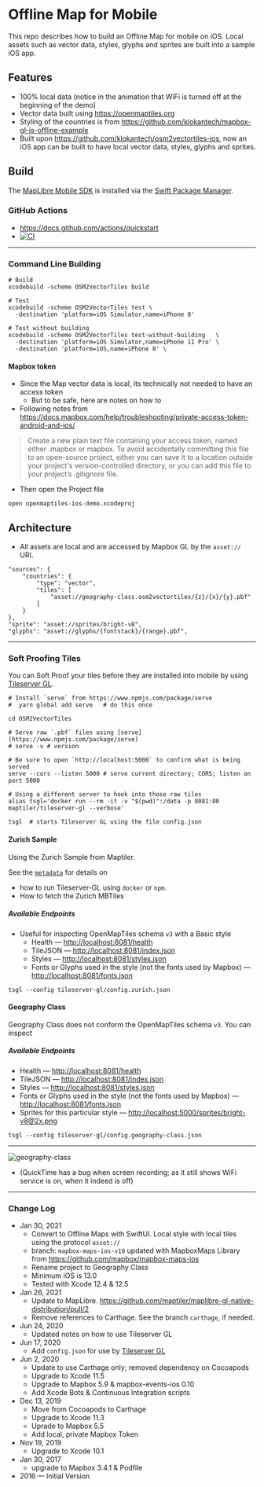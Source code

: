 # Offline Map for Mobile

This repo describes how to build an Offline Map for mobile on iOS.  Local assets such as vector data, styles, glyphs and sprites are built into a sample iOS app.

## Features

* 100% local data (notice in the animation that WiFi is turned off at the beginning of the demo)
* Vector data built using https://openmaptiles.org
* Styling of the countries is from https://github.com/klokantech/mapbox-gl-js-offline-example
* Built upon https://github.com/klokantech/osm2vectortiles-ios, now an iOS app
can be built to have local vector data, styles, glyphs and sprites.

## Build

The [MapLibre Mobile SDK](https://github.com/maptiler/maplibre-gl-native-distribution) is installed via the [Swift Package Manager](https://developer.apple.com/documentation/swift_packages).

### GitHub Actions

* https://docs.github.com/actions/quickstart
* [![CI](https://github.com/roblabs/openmaptiles-ios-demo/workflows/CI/badge.svg)](https://github.com/roblabs/openmaptiles-ios-demo/actions?query=workflow%3ACI)

---

### Command Line Building

~~~
# Build
xcodebuild -scheme OSM2VectorTiles build

# Test
xcodebuild -scheme OSM2VectorTiles test \
  -destination 'platform=iOS Simulator,name=iPhone 8'

# Test without building
xcodebuild -scheme OSM2VectorTiles test-without-building   \
  -destination 'platform=iOS Simulator,name=iPhone 11 Pro' \
  -destination 'platform=iOS,name=iPhone 8' \
~~~

#### Mapbox token

* Since the Map vector data is local, its technically not needed to have an access token
  * But to be safe, here are notes on how to
* Following notes from https://docs.mapbox.com/help/troubleshooting/private-access-token-android-and-ios/
> Create a new plain text file containing your access token, named either .mapbox or mapbox. To avoid accidentally committing this file to an open-source project, either you can save it to a location outside your project's version-controlled directory, or you can add this file to your project’s .gitignore file.

* Then open the Project file

~~~
open openmaptiles-ios-demo.xcodeproj
~~~

## Architecture

* All assets are local and are accessed by Mapbox GL by the `asset://` URI.

```
"sources": {
    "countries": {
        "type": "vector",
        "tiles": [
            "asset://geography-class.osm2vectortiles/{z}/{x}/{y}.pbf"
        ]
    }
},
"sprite": "asset://sprites/bright-v8",
"glyphs": "asset://glyphs/{fontstack}/{range}.pbf",
```

---

### Soft Proofing Tiles

You can Soft Proof your tiles before they are installed into mobile by using [Tileserver GL](https://github.com/maptiler/tileserver-gl#readme).

```
# Install `serve` from https://www.npmjs.com/package/serve
#  yarn global add serve   # do this once

cd OSM2VectorTiles

# Serve raw `.pbf` files using [serve](https://www.npmjs.com/package/serve)
# serve -v # version

# Be sure to open `http://localhost:5000` to confirm what is being served
serve --cors --listen 5000 # serve current directory; CORS; listen on port 5000

# Using a different server to hook into those raw tiles
alias tsgl='docker run --rm -it -v "$(pwd)":/data -p 8081:80 maptiler/tileserver-gl --verbose'

tsgl  # starts Tileserver GL using the file config.json
```

#### Zurich Sample

Using the Zurich Sample from Maptiler.  

See the [`metadata`](tileserver-gl/config.zurich.json) for details on
* how to run Tileserver-GL using `docker` or `npm`.
* How to fetch the Zurich MBTiles

##### Available Endpoints

* Useful for inspecting OpenMapTiles schema `v3` with a Basic style
  * Health — [http://localhost:8081/health](http://localhost:8081/health)
  * TileJSON — [http://localhost:8081/index.json](http://localhost:8081/index.json)
  * Styles — [http://localhost:8081/styles.json](http://localhost:8081/styles.json)
  * Fonts or Glyphs used in the style (not the fonts used by Mapbox) — [http://localhost:8081/fonts.json](http://localhost:8081/fonts.json)

```
tsgl --config tileserver-gl/config.zurich.json
```

#### Geography Class

Geography Class does not conform the OpenMapTiles schema `v3`.  You can inspect

##### Available Endpoints

* Health — [http://localhost:8081/health](http://localhost:8081/health)
* TileJSON — [http://localhost:8081/index.json](http://localhost:8081/index.json)
* Styles — [http://localhost:8081/styles.json](http://localhost:8081/styles.json)
* Fonts or Glyphs used in the style (not the fonts used by Mapbox) — [http://localhost:8081/fonts.json](http://localhost:8081/fonts.json)
* Sprites  for this particular style — [http://localhost:5000/sprites/bright-v8@2x.png](http://localhost:5000/sprites/bright-v8@2x.png)

```
tsgl --config tileserver-gl/config.geography-class.json
```

---

![geography-class](geography-class.gif)

* (QuickTime has a bug when screen recording; as it still shows WiFi service is on, when it indeed is off)

---

### Change Log

* Jan 30, 2021
  * Convert to Offline Maps with SwiftUI.  Local style with local tiles using the protocol `asset://`
  * branch: `mapbox-maps-ios-v10` updated with MapboxMaps Library from https://github.com/mapbox/mapbox-maps-ios
  * Rename project to Geography Class
  * Minimum iOS is 13.0
  * Tested with Xcode 12.4 & 12.5
* Jan 26, 2021
  * Update to MapLibre.  https://github.com/maptiler/maplibre-gl-native-distribution/pull/2
  * Remove references to Carthage.  See the branch `carthage`, if needed.
* Jun 24, 2020
  * Updated notes on how to use Tileserver GL
* Jun 17, 2020
  * Add `config.json` for use by [Tileserver GL](https://github.com/maptiler/tileserver-gl#readme)
* Jun 2, 2020
  * Update to use Carthage only; removed dependency on Cocoapods
  * Upgrade to Xcode 11.5
  * Upgrade to Mapbox 5.9 & mapbox-events-ios 0.10
  * Add Xcode Bots & Continuous Integration scripts
* Dec 13, 2019
  * Move from Cocoapods to Carthage
  * Upgrade to Xcode 11.3
  * Uprade to Mapbox 5.5
  * Add local, private Mapbox Token
* Nov 19, 2019
  * Upgrade to Xcode 10.1
* Jan 30, 2017
  * upgrade to Mapbox 3.4.1 & Podfile
* 2016 — Initial Version
